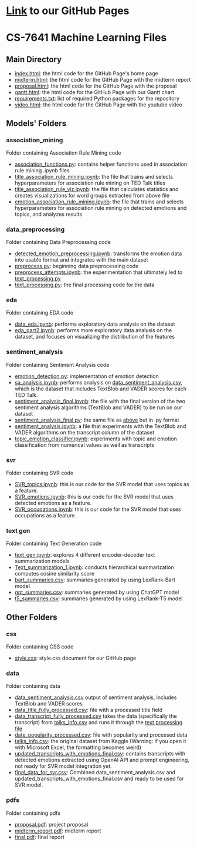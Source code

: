 # [Link](https://github.gatech.edu/pages/clee821/CS-7641/index.html) to our GitHub Pages

# CS-7641 Machine Learning Files

## Main Directory

- [index.html](index.html): the html code for the GitHub Page's home page
- [midterm.html](midterm.html): the html code for the GitHub Page with the midterm report
- [proposal.html](proposal.html): the html code for the GitHub Page with the proposal
- [gantt.html](gantt.html): the html code for the GitHub Page with our Gantt chart
- [requirements.txt](requirements.txt): list of required Python packages for the repository
- [video.html](video.html): the html code for the GitHub Page with the youtube video


## Models' Folders

### association_mining
Folder containing Association Rule Mining code
- [association_functions.py](association_mining/association_functions.py): contains helper functions used in association rule mining .ipynb files
- [title_association_rule_mining.ipynb](association_mining/title_association_rule_mining.ipynb): the file that trains and selects hyperparameters for association rule mining on TED Talk titles
- [title_association_rule_viz.ipynb](title_association_mining/association_rule_viz.ipynb): the file that calculates statistics and creates visualizations for word groups extracted from above file
- [emotion_association_rule_mining.ipynb](association_mining/emotion_association_rule_mining.ipynb): the file that trains and selects hyperparameters for association rule mining on detected emotions and topics, and analyzes results

### data_preprocessing
Folder containing Data Preprocessing code
- [detected_emotion_preprocessing.ipynb](data_preprocessing/detected_emotion_preprocessing.ipynb): transforms the emotion data into usable format and integrates with the main dataset
- [preprocess.py](data_preprocessing/preprocess.py): beginning data preprocessing code
- [preprocess_attempts.ipynb](data_preprocessing/preprocess_attempts.ipynb): the experimentation that ultimately led to [text_processing.py](data_preprocessing/text_processing.py)
- [text_processing.py](data_preprocessing/text_processing.py): the final processing code for the data

### eda
Folder containing EDA code
- [data_eda.ipynb](eda/data_eda.ipynb): performs exploratory data analysis on the dataset
- [eda_part2.ipynb](eda/eda_part2.ipynb): performs more exploratory data analysis on the dataset, and focuses on visualizing the distribution of the features

### sentiment_analysis
Folder containing Sentiment Analysis code
- [emotion_detection.py](sentiment_analysis/emotion_detection.py): implementation of emotion detection
- [sa_analysis.ipynb](sentiment_analysis/sa_analysis.ipynb): performs analysis on [data_sentiment_analysis.csv](data/data_sentiment_analysis.csv), which is the dataset that includes TextBlob and VADER scores for each TED Talk.
- [sentiment_analysis_final.ipynb](sentiment_analysis/sentiment_analysis_final.ipynb): the file with the final version of the two sentiment analysis algorithms (TextBlob and VADER) to be run on our dataset
- [sentiment_analysis_final.py](sentiment_analysis/sentiment_analysis_final.py): the same file as [above](sentiment_analysis/sentiment_analysis_final.ipynb) but in .py format
- [sentiment_analysis.ipynb](sentiment_analysis/sentiment_analysis.ipynb): a file that experiments with the TextBlob and VADER algorithms on the transcript column of the dataset
- [topic_emotion_classifier.ipynb](sentiment_analysis/topic_emotion_classifier.ipynb): experiments with topic and emotion classification from numerical values as well as transcripts

### svr
Folder containing SVR code
- [SVR_topics.ipynb](svr/SVR_topics.ipynb): this is our code for the SVR model that uses topics as a feature.
- [SVR_emotions.ipynb](svr/SVR_emotions.ipynb): this is our code for the SVR model that uses detected emotions as a feature.
- [SVR_occupations.ipynb](svr/SVR_occupations.ipynb): this is our code for the SVR model that uses occupations as a feature.

### text gen
Folder containing Text Generation code
- [text_gen.ipynb](text_gen/text_gen.ipynb): explores 4 different encoder-decoder text summarization models
- [Text_summarization_1.ipynb](text_gen/Text_summarization_1.ipynb): conducts hierarchical summarization computes cosine similarity score
- [bart_summaries.csv](text_gen/results/bart_summaries.csv): summaries generated by using LexRank-Bart model
- [gpt_summaries.csv](text_gen/results/gpt_summaries.csv): summaries generated by using ChatGPT model
- [t5_summaries.csv](text_gen/results/t5_summaries.csv): summaries generated by using LexRank-T5 model

## Other Folders

### css
Folder containing CSS code
- [style.css](css/style.css): style.css document for our GitHub page

### data
Folder containing data
- [data_sentiment_analysis.csv](data/data_sentiment_analysis.csv) output of sentiment analysis, includes TextBlob and VADER scores
- [data_title_fully_processed.csv](data/data_title_fully_processed.csv): file with a processed title field
- [data_transcript_fully_processed.csv](data/data_transcript_fully_processed.csv) takes the data (specifically the transcript) from [talks_info.csv](data/talks_info.csv) and runs it through the [text processing file](text_processing.py)
- [date_popularity_processed.csv](data/date_popularity_processed.csv): file with popularity and processed data
- [talks_info.csv](data/talks_info.csv): the original dataset from Kaggle (Warning: if you open it with Microsoft Excel, the formatting becomes weird)
- [updated_transcripts_with_emotions_final.csv](data/updated_transcripts_with_emotions_final.csv): contains transcripts with detected emotions extracted using OpenAI API and prompt engineering, not ready for SVR model integration yet.
- [final_data_for_svr.csv](data/final_data_for_svr.csv): Combined data_sentiment_analysis.csv and updated_transcripts_with_emotions_final.csv and ready to be used for SVR model.

### pdfs
Folder containing pdfs
- [proposal.pdf](pdfs/proposal.pdf): project proposal
- [midterm_report.pdf](pdfs/midterm_report.pdf): midterm report
- [final.pdf](pdfs/final_report.pdf): final report

<!-- - [talks_info_noedits.csv](data/talks_info_noedits.csv) -->
<!-- - [dropna_processed.csv](data/dropna_processed.csv)
- [processed_no_text.csv](data/processed_no_text.csv) -->
